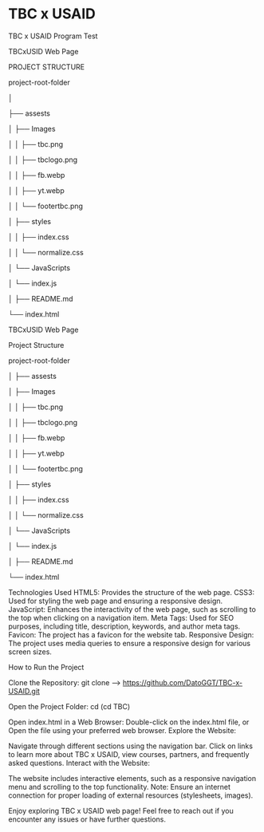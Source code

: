 # TBC x USAID
 TBC x USAID Program Test

	
TBCxUSID Web Page

PROJECT STRUCTURE


project-root-folder

│

├── assests

│   ├── Images

│   │   ├── tbc.png

│   │   ├── tbclogo.png

│   │   ├── fb.webp

│   │   ├── yt.webp

│   │   └── footertbc.png

│   ├── styles

│   │   ├── index.css

│   │   └── normalize.css

│   └── JavaScripts

│       └── index.js

│
├── README.md

└── index.html


TBCxUSID Web Page


Project Structure


project-root-folder

│
├── assests

│   ├── Images

│   │   ├── tbc.png

│   │   ├── tbclogo.png

│   │   ├── fb.webp

│   │   ├── yt.webp

│   │   └── footertbc.png

│   ├── styles

│   │   ├── index.css

│   │   └── normalize.css

│   └── JavaScripts

│       └── index.js

│
├── README.md

└── index.html



Technologies Used
HTML5: Provides the structure of the web page.
CSS3: Used for styling the web page and ensuring a responsive design.
JavaScript: Enhances the interactivity of the web page, such as scrolling to the top when clicking on a navigation item.
Meta Tags: Used for SEO purposes, including title, description, keywords, and author meta tags.
Favicon: The project has a favicon for the website tab.
Responsive Design: The project uses media queries to ensure a responsive design for various screen sizes.


How to Run the Project

Clone the Repository:
git clone --> https://github.com/DatoGGT/TBC-x-USAID.git

Open the Project Folder:
cd <project-folder> (cd TBC)

Open index.html in a Web Browser:
Double-click on the index.html file, or
Open the file using your preferred web browser.
Explore the Website:

Navigate through different sections using the navigation bar.
Click on links to learn more about TBC x USAID, view courses, partners, and frequently asked questions.
Interact with the Website:

The website includes interactive elements, such as a responsive navigation menu and scrolling to the top functionality.
Note:
Ensure an internet connection for proper loading of external resources (stylesheets, images).

Enjoy exploring TBC x USAID web page!
Feel free to reach out if you encounter any issues or have further questions.





